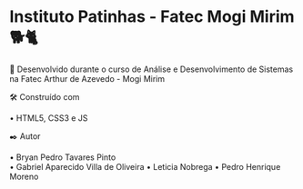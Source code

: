 # Instituto Patinhas - Fatec Mogi Mirim 🐕🐈

🚀 Desenvolvido durante o curso de Análise e Desenvolvimento de Sistemas na Fatec Arthur de Azevedo - Mogi Mirim


🛠️ Construído com

• HTML5, CSS3 e JS

✒️ Autor 

• Bryan Pedro Tavares Pinto <br/>
• Gabriel Aparecido Villa de Oliveira
• Leticia Nobrega
• Pedro Henrique Moreno


